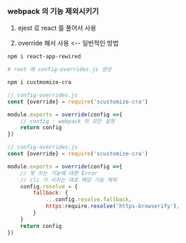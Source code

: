 ### webpack 의 기능 제외시키기 

1. ejest 로 react 를 풀어서 사용

2. override 해서 사용 <-- 일반적인 방법

```sh
npm i react-app-rewired

# root 에 config-overrides.js 생성

npm i custmomize-cra
```

```js
// config-overrides.js
const {override} = require('scustomize-cra')

module.exports = override(config =>{
    // config : webpack 의 모든 설정
    return config
})
```

```js
// config-overrides.js
const {override} = require('scustomize-cra')

module.exports = override(config =>{
    // 못 쓰는 기능에 대한 Error
    // cli 가 시키는 대로 해당 기능 제외
    config.resolve = {
        fallback: {
            ...config.resolve.fallback,
            https:require.resolve('https-browserify'),
        }
    }
    return config
})
```
